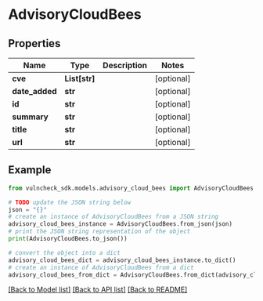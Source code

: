 # AdvisoryCloudBees


## Properties

Name | Type | Description | Notes
------------ | ------------- | ------------- | -------------
**cve** | **List[str]** |  | [optional] 
**date_added** | **str** |  | [optional] 
**id** | **str** |  | [optional] 
**summary** | **str** |  | [optional] 
**title** | **str** |  | [optional] 
**url** | **str** |  | [optional] 

## Example

```python
from vulncheck_sdk.models.advisory_cloud_bees import AdvisoryCloudBees

# TODO update the JSON string below
json = "{}"
# create an instance of AdvisoryCloudBees from a JSON string
advisory_cloud_bees_instance = AdvisoryCloudBees.from_json(json)
# print the JSON string representation of the object
print(AdvisoryCloudBees.to_json())

# convert the object into a dict
advisory_cloud_bees_dict = advisory_cloud_bees_instance.to_dict()
# create an instance of AdvisoryCloudBees from a dict
advisory_cloud_bees_from_dict = AdvisoryCloudBees.from_dict(advisory_cloud_bees_dict)
```
[[Back to Model list]](../README.md#documentation-for-models) [[Back to API list]](../README.md#documentation-for-api-endpoints) [[Back to README]](../README.md)


